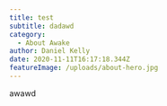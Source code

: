 ```yaml
---
title: test
subtitle: dadawd
category:
  - About Awake
author: Daniel Kelly
date: 2020-11-11T16:17:18.344Z
featureImage: /uploads/about-hero.jpg
---
```

awawd